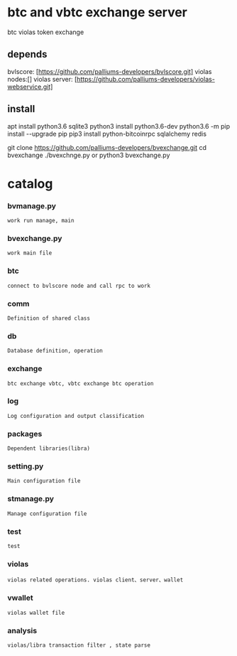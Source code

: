 # btc and vbtc exchange server 
btc violas token exchange

## depends
bvlscore: [https://github.com/palliums-developers/bvlscore.git]
violas nodes:[]
violas server: [https://github.com/palliums-developers/violas-webservice.git]

## install
apt install python3.6 sqlite3
python3 install python3.6-dev
python3.6 -m pip install --upgrade pip
pip3 install python-bitcoinrpc sqlalchemy redis

git clone https://github.com/palliums-developers/bvexchange.git
cd bvexchange
./bvexchnge.py  or python3 bvexchange.py

# catalog
### bvmanage.py
    work run manage, main

### bvexchange.py
    work main file

### btc
    connect to bvlscore node and call rpc to work

### comm
    Definition of shared class

### db
    Database definition, operation

### exchange
    btc exchange vbtc, vbtc exchange btc operation

### log
    Log configuration and output classification

### packages
    Dependent libraries(libra)

### setting.py
    Main configuration file

### stmanage.py
    Manage configuration file

### test
    test 

### violas
    violas related operations. violas client、server、wallet

### vwallet
    violas wallet file

### analysis
    violas/libra transaction filter , state parse
